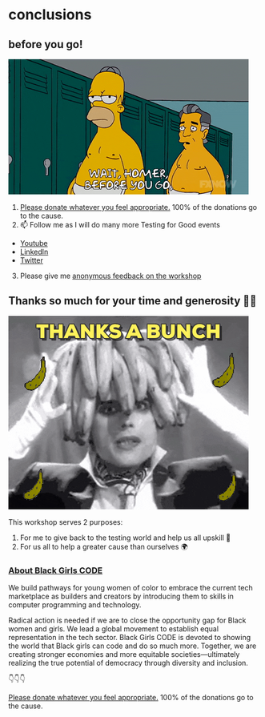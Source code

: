 # conclusions

## before you go!

![Wait](../../../graphics/bye.gif)

1. [Please donate whatever you feel appropriate.](https://www.gofundme.com/f/testing-for-charity) 100% of the donations go to the cause.
2. 📫 Follow me as I will do many more Testing for Good events
  - [Youtube](https://youtube.com/ultimateqa)
  - [LinkedIn](https://www.linkedin.com/in/nikolayadvolodkin/)
  - [Twitter](https://twitter.com/Nikolay_A00)
3. Please give me [anonymous feedback on the workshop](https://docs.google.com/forms/d/e/1FAIpQLSf038xralb1Lo5ZCj8-b2CCOktD7WpfspKCvvpYcnq5wPRidQ/viewform?usp=sf_link)

## Thanks so much for your time and generosity 🙌👏

![Thanks](../../../graphics/thanks.gif)

This workshop serves 2 purposes:

1. For me to give back to the testing world and help us all upskill 🚀
2. For us all to help a greater cause than ourselves 🌍

### [About Black Girls CODE](https://www.blackgirlscode.com/about-us/)

We build pathways for young women of color to embrace the current tech marketplace as builders and creators by introducing them to skills in computer programming and technology.

Radical action is needed if we are to close the opportunity gap for Black women and girls. We lead a global movement to establish equal representation in the tech sector. Black Girls CODE is devoted to showing the world that Black girls can code and do so much more. Together, we are creating stronger economies and more equitable societies—ultimately realizing the true potential of democracy through diversity and inclusion.

👇👇👇

[Please donate whatever you feel appropriate.](https://www.gofundme.com/f/testing-for-charity) 100% of the donations go to the cause.